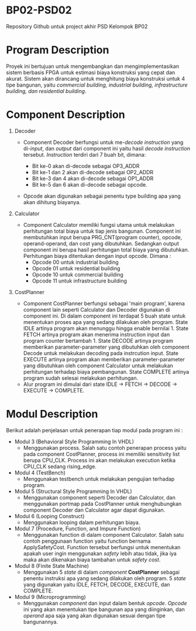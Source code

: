 # BP02-PSD02
Repository Github untuk project akhir PSD Kelompok BP02

# Program Description 
Proyek ini bertujuan untuk mengembangkan dan mengimplementasikan sistem berbasis FPGA untuk estimasi biaya konstruksi yang cepat dan akurat. Sistem akan dirancang untuk menghitung biaya konstruksi untuk 4 tipe bangunan, yaitu *commercial building, industrial building, infrastructure building, dan residential building*.

# Component Description
1. Decoder
   * Component Decoder berfungsi untuk me-*decode* *instruction* yang di-*input*, dan *output* dari component ini yaitu hasil *decode instruction* tersebut.
   *Instruction* terdiri dari 7 buah bit, dimana:
      *  Bit ke-0 akan di-decode sebagai OP3_ADDR
      *  Bit ke-1 dan 2 akan di-decode sebagai OP2_ADDR
      *  Bit ke-3 dan 4 akan di-decode sebagai OP1_ADDR
      *  Bit ke-5 dan 6 akan di-decode sebagai opcode.
        
    * Opcode akan digunakan sebagai penentu type building apa yang akan dihitung biayanya.

2. Calculator
   * Component Calculator memiliki fungsi utama untuk melakukan perhitungan total biaya untuk tiap jenis bangunan. Component ini membutuhkan input berupa PRG_CNT(program counter), opcode, operand-operand, dan cost yang dibutuhkan. Sedangkan output component ini berupa hasil perhitungan total biaya yang dibutuhkan.
   Perhitungan biaya ditentukan dengan input opcode. Dimana :
      * Opcode 00 untuk industrial building
      * Opcode 01 untuk residential building
      * Opcode 10 untuk commercial building
      * Opcode 11 untuk infrastructure building

4. CostPlanner
   * Component CostPlanner berfungsi sebagai 'main program', karena component lain seperti Calculator dan Decoder digunakan di component ini. Di dalam component ini terdapat 5 buah state untuk menentukan proses apa yang sedang dilakukan oleh program. State IDLE artinya program akan menunggu hingga enable bernilai 1. State FETCH artinya program akan menerima instruction input dan program counter bertambah 1. State DECODE artinya program memberikan parameter-parameter yang dibutuhkan oleh component Decode untuk melakukan decoding pada instrcution input. State EXECUTE artinya program akan memberikan parameter-parameter yang dibutuhkan oleh component Calculator untuk melakukan perhitungan terhadap biaya pembangunan. State COMPLETE artinya program sudah selesai melakukan perhitungan.
   * Alur program ini dimulai dari state IDLE -> FETCH -> DECODE -> EXECUTE -> COMPLETE.

# Modul Description
Berikut adalah penjelasan untuk penerapan tiap modul pada program ini :
* Modul 3 (Behavioral Style Programming In VHDL)
    * Menggunakan process. Salah satu contoh penerapan process yaitu pada component CostPlanner, process ini memiliki sensitivity list berupa CPU_CLK. Process ini akan melakukan execution ketika CPU_CLK sedang rising_edge.
* Modul 4 (TestBench)
    * Menggunakan testbench untuk melakukan pengujian terhadap program.
* Modul 5 (Structural Style Programming In VHDL)
    * Menggunakan component seperti Decoder dan Calculator, dan menggunakan portmap pada CostPlanner untuk menghubungkan component Decoder dan Calculator agar dapat digunakan.
* Modul 6 (Looping Construct)
    * Menggunakan looping dalam perhitungan biaya.
* Modul 7 (Procedure, Function, and Impure Function)
    * Menggunakan function di dalam component Calculator. Salah satu contoh penggunaan function yaitu function bernama ApplySafetyCost. Function tersebut berfungsi untuk menentukan apakah user ingin menggunakan *safety* lebih atau tidak, jika iya maka akan dikenakan biaya tambahan untuk *safety cost*.
* Modul 8 (Finite State Machine)
    * Menggunakan 5 *state* di dalam *component* **CostPlanner** sebagai penentu instruksi apa yang sedang dilakukan oleh program. 5 *state* yang digunakan yaitu IDLE, FETCH, DECODE, EXECUTE, dan COMPLETE.
* Modul 9 (Microprogramming)
    * Menggunakan *component* dan input dalam bentuk *opcode*. *Opcode* ini yang akan menentukan tipe bangunan apa yang diinginkan, dan *operand* apa saja yang akan digunakan sesuai dengan tipe bangunannya. 
   

